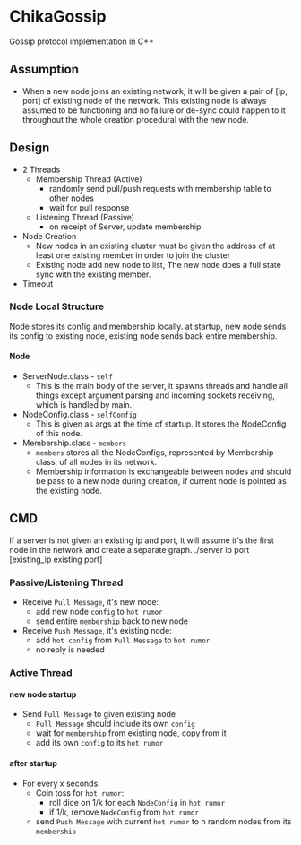 # ChikaGossip
Gossip protocol implementation in C++

## Assumption
- When a new node joins an existing network, it will be given a pair of [ip, port] of existing node of the network. This existing node is always assumed to be functioning and no failure or de-sync could happen to it throughout the whole creation procedural with the new node.
## Design
- 2 Threads
  - Membership Thread (Active)
    - randomly send pull/push requests with membership table to other nodes
    - wait for pull response
  - Listening Thread (Passive)
    - on receipt of Server, update membership
- Node Creation
  - New nodes in an existing cluster must be given the address of at least one existing member in order to join the cluster
  - Existing node add new node to list, The new node does a full state sync with the existing member.
- Timeout

### Node Local Structure
Node stores its config and membership locally.
at startup, new node sends its config to existing node, existing node sends back entire membership.

#### Node
- ServerNode.class - `self`
  - This is the main body of the server, it spawns threads and handle all things except argument parsing and incoming sockets receiving, which is handled by main.
- NodeConfig.class - `selfConfig`
  - This is given as args at the time of startup. It stores the NodeConfig of this node.
- Membership.class - `members`
  - `members` stores all the NodeConfigs, represented by Membership class, of all nodes in its network.
  - Membership information is exchangeable between nodes and should be pass to a new node during creation, if current node is pointed as the existing node.

## CMD
If a server is not given an existing ip and port, it will assume it's the first node in the network and create a separate graph.
./server ip port [existing_ip existing port]

### Passive/Listening Thread
- Receive `Pull Message`, it's new node:
  - add new node `config` to `hot rumor`
  - send entire `membership` back to new node
- Receive `Push Message`, it's existing node:
  - add `hot config` from `Pull Message` to `hot rumor`
  - no reply is needed
### Active Thread
#### new node startup
- Send `Pull Message` to given existing node
  - `Pull Message` should include its own `config`
  - wait for `membership` from existing node, copy from it
  - add its own `config` to its `hot rumor`
#### after startup
- For every x seconds:
  - Coin toss for `hot rumor`:
    - roll dice on 1/k for each `NodeConfig` in `hot rumor`
    - if 1/k, remove `NodeConfig` from `hot rumor`
  - send `Push Message` with current `hot rumor` to n random nodes from its `membership`
